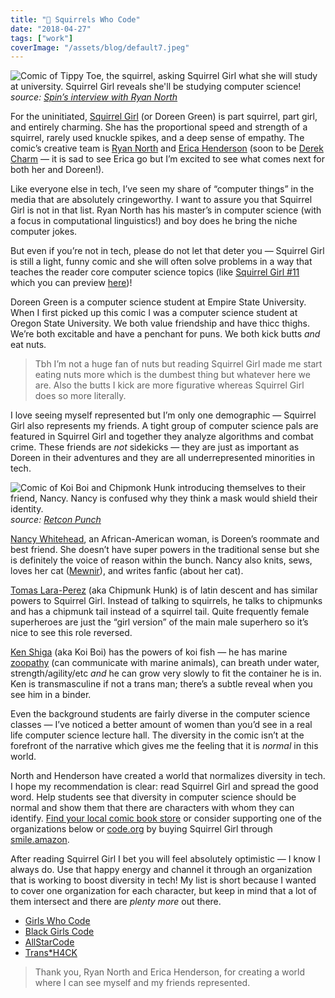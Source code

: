 ```yaml
---
title: "🌰 Squirrels Who Code"
date: "2018-04-27"
tags: ["work"]
coverImage: "/assets/blog/default7.jpeg"
---
```


![Comic of Tippy Toe, the squirrel, asking Squirrel Girl what she will study at university. Squirrel Girl reveals she'll be studying computer science!](/assets/blog/squirrels-who-code/computer-science.jpg)_source: [Spin’s interview with Ryan North](https://www.spin.com/2016/02/dinosaur-comics-ryan-north-squirrel-girl-interview/)_

For the uninitiated, [Squirrel Girl](<http://marvel.wikia.com/wiki/Doreen_Green_(Earth-616)>) (or Doreen Green) is part squirrel, part girl, and entirely charming. She has the proportional speed and strength of a squirrel, rarely used knuckle spikes, and a deep sense of empathy. The comic’s creative team is [Ryan North](https://twitter.com/ryanqnorth) and [Erica Henderson](https://twitter.com/EricaFails) (soon to be [Derek Charm](https://twitter.com/derek_charm) — it is sad to see Erica go but I’m excited to see what comes next for both her and Doreen!).

Like everyone else in tech, I’ve seen my share of “computer things” in the media that are absolutely cringeworthy. I want to assure you that Squirrel Girl is not in that list. Ryan North has his master’s in computer science (with a focus in computational linguistics!) and boy does he bring the niche computer jokes.

But even if you’re not in tech, please do not let that deter you — Squirrel Girl is still a light, funny comic and she will often solve problems in a way that teaches the reader core computer science topics (like [Squirrel Girl #11](http://marvel.com/comics/issue/56206/the_unbeatable_squirrel_girl_2015_11) which you can preview [here](https://io9.gizmodo.com/squirrel-girl-shows-us-computer-science-can-be-extremel-1785799450))!

Doreen Green is a computer science student at Empire State University. When I first picked up this comic I was a computer science student at Oregon State University. We both value friendship and have thicc thighs. We’re both excitable and have a penchant for puns. We both kick butts _and_ eat nuts.

> Tbh I’m not a huge fan of nuts but reading Squirrel Girl made me start eating nuts more which is the dumbest thing but whatever here we are. Also the butts I kick are more figurative whereas Squirrel Girl does so more literally.

I love seeing myself represented but I’m only one demographic — Squirrel Girl also represents my friends. A tight group of computer science pals are featured in Squirrel Girl and together they analyze algorithms and combat crime. These friends are _not_ sidekicks — they are just as important as Doreen in their adventures and they are all underrepresented minorities in tech.

![Comic of Koi Boi and Chipmonk Hunk introducing themselves to their friend, Nancy. Nancy is confused why they think a mask would shield their identity.](/assets/blog/squirrels-who-code/the-gang.jpg)_source: [Retcon Punch](https://retcon-punch.com/2015/06/05/the-unbeatable-squirrel-girl-6/)_

[Nancy Whitehead](<http://marvel.wikia.com/wiki/Nancy_Whitehead_(Earth-616)>), an African-American woman, is Doreen’s roommate and best friend. She doesn’t have super powers in the traditional sense but she is definitely the voice of reason within the bunch. Nancy also knits, sews, loves her cat ([Mewnir](<http://marvel.wikia.com/wiki/Mewnir_(Earth-616)>)), and writes fanfic (about her cat).

[Tomas Lara-Perez](<http://marvel.wikia.com/wiki/Tomas_Lara-Perez_(Earth-616)>) (aka Chipmunk Hunk) is of latin descent and has similar powers to Squirrel Girl. Instead of talking to squirrels, he talks to chipmunks and has a chipmunk tail instead of a squirrel tail. Quite frequently female superheroes are just the “girl version” of the main male superhero so it’s nice to see this role reversed.

[Ken Shiga](http://marvel.wikia.com/wiki/Ken_Shiga) (aka Koi Boi) has the powers of koi fish — he has marine [zoopathy](http://marvel.wikia.com/wiki/Zoopathy) (can communicate with marine animals), can breath under water, strength/agility/etc _and_ he can grow very slowly to fit the container he is in. Ken is transmasculine if not a trans man; there’s a subtle reveal when you see him in a binder.

Even the background students are fairly diverse in the computer science classes — I’ve noticed a better amount of women than you’d see in a real life computer science lecture hall. The diversity in the comic isn’t at the forefront of the narrative which gives me the feeling that it is _normal_ in this world.

North and Henderson have created a world that normalizes diversity in tech. I hope my recommendation is clear: read Squirrel Girl and spread the good word. Help students see that diversity in computer science should be normal and show them that there are characters with whom they can identify. [Find your local comic book store](https://www.comicshoplocator.com/StoreLocator) or consider supporting one of the organizations below or [code.org](http://code.org) by buying Squirrel Girl through [smile.amazon](https://smile.amazon.com/Unbeatable-Squirrel-Girl-Vol-Power/dp/0785197028/ref=sr_1_1?ie=UTF8&qid=1524350136&sr=8-1&keywords=squirrel+girl+vol+1&dpID=51%252BGH%252B4U3yL&preST=_SY291_BO1,204,203,200_QL40_&dpSrc=srch).

After reading Squirrel Girl I bet you will feel absolutely optimistic — I know I always do. Use that happy energy and channel it through an organization that is working to boost diversity in tech! My list is short because I wanted to cover one organization for each character, but keep in mind that a lot of them intersect and there are _plenty more_ out there.

- [Girls Who Code](http://girlswhocode.com)
- [Black Girls Code](http://www.blackgirlscode.com)
- [AllStarCode](http://allstarcode.org)
- [Trans\*H4CK](http://www.transhack.org/)

> Thank you, Ryan North and Erica Henderson, for creating a world where I can see myself and my friends represented.
